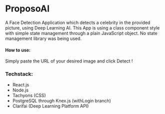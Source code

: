 # ProposoAI

A Face Detection Application which detects a celebrity in the provided picture, using Deep Learning AI.
This App is using a class component style with simple state management through a plain JavaScript object. No state management library was being used.

#### How to use:
Simply paste the URL of your desired image and click Detect !

### Techstack:

- React.js
- Node.js
- Tachyons (CSS)
- PostgreSQL through Knex.js (withLogin branch)
- Clarifai (Deep Learning Platform API)



